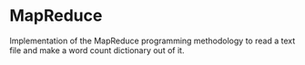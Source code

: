 # MapReduce
 Implementation of the MapReduce programming methodology to read a text file and make a word count dictionary out of it.
